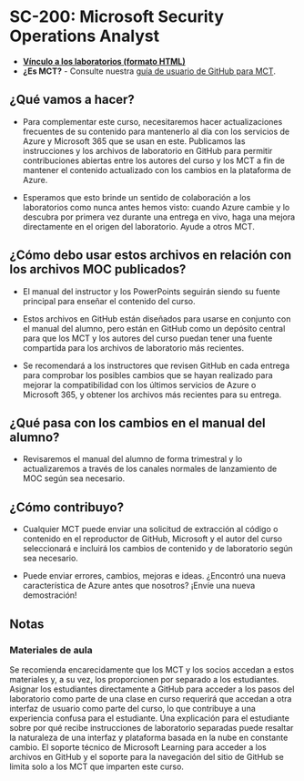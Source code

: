 # SC-200: Microsoft Security Operations Analyst

- **[Vínculo a los laboratorios (formato HTML)](https://microsoftlearning.github.io/SC-200T00A-Microsoft-Security-Operations-Analyst/)**
- **¿Es MCT?** - Consulte nuestra [guía de usuario de GitHub para MCT](https://microsoftlearning.github.io/MCT-User-Guide/).  
    <!--- - **Need to manually build the lab instructions?** - Instructions are available in the [MicrosoftLearning/Docker-Build](https://github.com/MicrosoftLearning/Docker-Build) repository
    - To preview this course in a self-paced format, see our **[interactive lab simulations](https://mslabs.cloudguides.com/guides/SC-200%20Lab%20Simulations%20-%20Microsoft%20Security%20Operations%20Analyst)**. You may find slight differences between the interactive simulations and the hosted labs, but the core concepts and ideas being demonstrated are the same. --->

## ¿Qué vamos a hacer?

- Para complementar este curso, necesitaremos hacer actualizaciones frecuentes de su contenido para mantenerlo al día con los servicios de Azure y Microsoft 365 que se usan en este.  Publicamos las instrucciones y los archivos de laboratorio en GitHub para permitir contribuciones abiertas entre los autores del curso y los MCT a fin de mantener el contenido actualizado con los cambios en la plataforma de Azure.

- Esperamos que esto brinde un sentido de colaboración a los laboratorios como nunca antes hemos visto: cuando Azure cambie y lo descubra por primera vez durante una entrega en vivo, haga una mejora directamente en el origen del laboratorio.  Ayude a otros MCT.

## ¿Cómo debo usar estos archivos en relación con los archivos MOC publicados?

- El manual del instructor y los PowerPoints seguirán siendo su fuente principal para enseñar el contenido del curso.

- Estos archivos en GitHub están diseñados para usarse en conjunto con el manual del alumno, pero están en GitHub como un depósito central para que los MCT y los autores del curso puedan tener una fuente compartida para los archivos de laboratorio más recientes.

- Se recomendará a los instructores que revisen GitHub en cada entrega para comprobar los posibles cambios que se hayan realizado para mejorar la compatibilidad con los últimos servicios de Azure o Microsoft 365, y obtener los archivos más recientes para su entrega.

## ¿Qué pasa con los cambios en el manual del alumno?

- Revisaremos el manual del alumno de forma trimestral y lo actualizaremos a través de los canales normales de lanzamiento de MOC según sea necesario.

## ¿Cómo contribuyo?

- Cualquier MCT puede enviar una solicitud de extracción al código o contenido en el reproductor de GitHub, Microsoft y el autor del curso seleccionará e incluirá los cambios de contenido y de laboratorio según sea necesario.

- Puede enviar errores, cambios, mejoras e ideas.  ¿Encontró una nueva característica de Azure antes que nosotros?  ¡Envíe una nueva demostración!

## Notas

### Materiales de aula

Se recomienda encarecidamente que los MCT y los socios accedan a estos materiales y, a su vez, los proporcionen por separado a los estudiantes.  Asignar los estudiantes directamente a GitHub para acceder a los pasos del laboratorio como parte de una clase en curso requerirá que accedan a otra interfaz de usuario como parte del curso, lo que contribuye a una experiencia confusa para el estudiante. Una explicación para el estudiante sobre por qué recibe instrucciones de laboratorio separadas puede resaltar la naturaleza de una interfaz y plataforma basada en la nube en constante cambio. El soporte técnico de Microsoft Learning para acceder a los archivos en GitHub y el soporte para la navegación del sitio de GitHub se limita solo a los MCT que imparten este curso.
